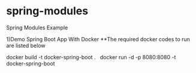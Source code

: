 # spring-modules
Spring Modules Example

1)Demo Spring Boot App With Docker
  **The required docker codes to run are listed below &nbsp;

  docker build -t docker-spring-boot . &nbsp;
  docker run -d -p 8080:8080 -t docker-spring-boot
